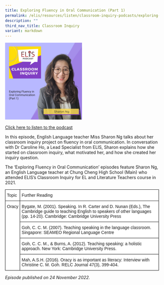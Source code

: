 ```yaml
---
title: Exploring Fluency in Oral Communication (Part 1)
permalink: /elis/resources/listen/classroom-inquiry-podcasts/exploring-fluency-in-oral-communication-part-1/
description: ""
third_nav_title: Classroom Inquiry
variant: markdown
---
```

<img src="/images/34.png" style="width:50%">
		 
<a href="https://open.spotify.com/episode/1iP9YHEREjcn1YfoQaqsC7">Click here to listen to the podcast</a>


In this episode, English Language teacher Miss Sharon Ng talks about her classroom inquiry project on fluency in oral communication. In conversation with Dr Caroline Ho, a Lead Specialist from ELIS, Sharon explains how she started on classroom inquiry, what motivated her, and how she created her inquiry question.

The ‘Exploring Fluency in Oral Communication’ episodes feature Sharon Ng, an English Language teacher at Chung Cheng High School (Main) who attended ELIS’s Classroom Inquiry for EL and Literature Teachers course in 2021.


<style type="text/css">
.tg  {border-collapse:collapse;border-spacing:0;}
.tg td{border-color:black;border-style:solid;border-width:1px;font-family:Arial, sans-serif;font-size:14px;
  overflow:hidden;padding:10px 5px;word-break:normal;}
.tg th{border-color:black;border-style:solid;border-width:1px;font-family:Arial, sans-serif;font-size:14px;
  font-weight:normal;overflow:hidden;padding:10px 5px;word-break:normal;}
.tg .tg-ktyi{background-color:#FFF;text-align:left;vertical-align:top}
</style>
<table class="tg">
<thead>
  <tr>
    <th class="tg-ktyi">Topic</th>
    <th class="tg-ktyi">Further Reading</th>
  </tr>
</thead>
<tbody>
  <tr>
    <td class="tg-ktyi" rowspan="4">Oracy</td>
    <td class="tg-ktyi">Bygate, M. (2001). Speaking. In R. Carter and D. Nunan (Eds.), The Cambridge guide to teaching English to speakers of other languages (pp. 14-20). Cambridge: Cambridge University Press<br></td>
  </tr>
  <tr>
    <td class="tg-ktyi">Goh, C. C. M. (2007). Teaching speaking in the language classroom. Singapore: SEAMEO Regional Language Centre</td>
  </tr>
  <tr>
    <td class="tg-ktyi">Goh, C. C. M., &amp; Burns, A. (2012). Teaching speaking: a holistic approach. New York: Cambridge University Press.</td>
  </tr>
  <tr>
    <td class="tg-ktyi">Mah, A.S.H. (2016). Oracy is as important as literacy: Interview with Christine C. M. Goh. RELC Journal 47(3), 399-404.</td>
  </tr>
</tbody>
</table>

<em>Episode published on 24 November 2022.</em>